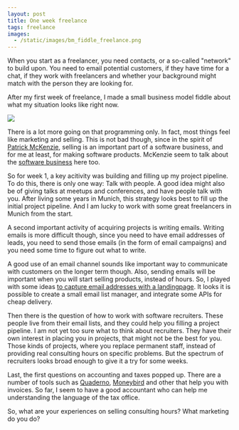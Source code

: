 ```yaml
---
layout: post
title: One week freelance
tags: freelance
images:
  - /static/images/bm_fiddle_freelance.png
---
```



When you start as a freelancer, you need contacts, or a so-called "network" to build upon. You need to email potential customers, if they have time for a chat, if they work with freelancers and whether your background might match with the person they are looking for. 

After my first week of freelance, I made a small business model fiddle about what my situation looks like right now.

<img style="max-width:1200px" src="{{page.images[0]}}">

There is a lot more going on that programming only. In fact, most things feel like marketing and selling. This is not bad though, since in the spirit of [Patrick McKenzie](http://www.kalzumeus.com/start-here-if-youre-new/), selling is an important part of a software business, and for me at least, for making software products.  McKenzie seem to talk about the [software business](http://vimeo.com/81693597) here too.

So for week 1, a key acitivity was building and filling up my project pipeline. To do this, there is only one way: Talk with people. A good idea might also be of giving talks at meetups and conferences, and have people talk with you. After living some years in Munich, this strategy looks best to fill up the initial project pipeline. And I am lucky to work with some great freelancers in Munich from the start.

A second important activity of acquiring projects is writing emails. Writing emails is more difficult though, since you need to have email addresses of leads, you need to send those emails (in the form of email campaigns) and you need some time to figure out what to write.

A good use of an email channel sounds like important way to communicate with customers on the longer term though. Also, sending emails will be important when you will start selling products, instead of hours. So, I played with some ideas [to capture email addresses with a landingpage](http://thinkingonthinking.com/build-your-email-list-with-firebase/). It looks it is possible to create a small email list manager, and integrate some APIs for cheap delivery.

Then there is the question of how to work with software recruiters. These people live from their email lists, and they could help you filling a project pipeline. I am not yet too sure what to think about recruiters. They have their own interest in placing you in projects, that might not be the best for you. Those kinds of projects, where you replace permanent staff, instead of providing real consulting hours on specific problems. But the spectrum of recruiters looks broad enough to give it a try for some weeks.

Last, the first questions on accounting and taxes popped up. There are a number of tools such as [Quaderno](http://getquaderno.com/), [Moneybird](http://moneybird.com) and other that help you with invoices. So far, I seem to have a good accountant who can help me understanding the language of the tax office.

So, what are your experiences on selling consulting hours? What marketing do you do? 
